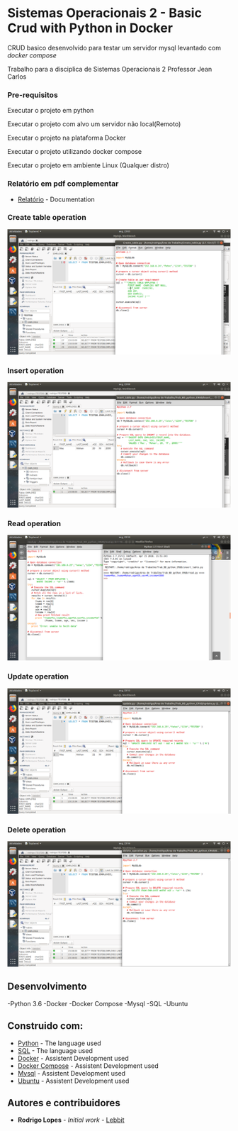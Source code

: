 # Sistemas Operacionais 2 - Basic Crud with Python in Docker

CRUD basico desenvolvido para testar um servidor mysql levantado com *docker compose*

Trabalho para a disciplica de Sistemas Operacionais 2
Professor Jean Carlos

### Pre-requisitos

Executar o projeto em python

Executar o projeto com alvo um servidor não local(Remoto)

Executar o projeto na plataforma Docker

Executar o projeto utilizando docker compose

Executar o projeto em ambiente Linux (Qualquer distro)

### Relatório em pdf complementar
* [Relatório](https://github.com/HammerSteinBrain/basic_CRUD_python_mysql/blob/master/ads.trab_CRUD.rodrigoAlves.pdf) - Documentation

### Create table operation
![alt text](https://github.com/HammerSteinBrain/basic_CRUD_python_mysql/blob/master/create_table_operation.png)

### Insert operation
![alt text](https://github.com/HammerSteinBrain/basic_CRUD_python_mysql/blob/master/insert_operation.png)

### Read operation
![alt text](https://github.com/HammerSteinBrain/basic_CRUD_python_mysql/blob/master/read_operation.png)

### Update operation
![alt text](https://github.com/HammerSteinBrain/basic_CRUD_python_mysql/blob/master/update_operation.png)

### Delete operation
![alt text](https://github.com/HammerSteinBrain/basic_CRUD_python_mysql/blob/master/delete_operation.png)

## Desenvolvimento
-Python 3.6
-Docker
-Docker Compose
-Mysql
-SQL
-Ubuntu

## Construido com:

* [Python](https://www.python.org/doc/) - The language used
* [SQL](https://www.w3schools.com/sql/) - The language used
* [Docker](https://docs.docker.com) - Assistent Development used
* [Docker Compose](https://docs.docker.com/compose/) - Assistent Development used
* [Mysql](https://dev.mysql.com/doc/) - Assistent Development used
* [Ubuntu](https://help.ubuntu.com) - Assistent Development used

## Autores e contribuidores

* **Rodrigo Lopes** - *Initial work* - [Lebbit](https://github.com/hammersteinbrain)



